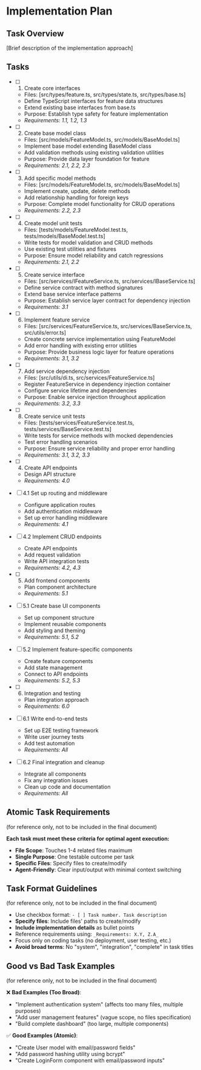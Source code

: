 # Implementation Plan

## Task Overview

[Brief description of the implementation approach]

## Tasks

- [ ] 1. Create core interfaces

  - Files: [src/types/feature.ts, src/types/state.ts, src/types/base.ts]
  - Define TypeScript interfaces for feature data structures
  - Extend existing base interfaces from base.ts
  - Purpose: Establish type safety for feature implementation
  - _Requirements: 1.1, 1.2, 1.3_

- [ ] 2. Create base model class

  - Files: [src/models/FeatureModel.ts, src/models/BaseModel.ts]
  - Implement base model extending BaseModel class
  - Add validation methods using existing validation utilities
  - Purpose: Provide data layer foundation for feature
  - _Requirements: 2.1, 2.2, 2.3_

- [ ] 3. Add specific model methods

  - Files: [src/models/FeatureModel.ts, src/models/BaseModel.ts]
  - Implement create, update, delete methods
  - Add relationship handling for foreign keys
  - Purpose: Complete model functionality for CRUD operations
  - _Requirements: 2.2, 2.3_

- [ ] 4. Create model unit tests

  - Files: [tests/models/FeatureModel.test.ts, tests/models/BaseModel.test.ts]
  - Write tests for model validation and CRUD methods
  - Use existing test utilities and fixtures
  - Purpose: Ensure model reliability and catch regressions
  - _Requirements: 2.1, 2.2_

- [ ] 5. Create service interface

  - Files: [src/services/IFeatureService.ts, src/services/IBaseService.ts]
  - Define service contract with method signatures
  - Extend base service interface patterns
  - Purpose: Establish service layer contract for dependency injection
  - _Requirements: 3.1_

- [ ] 6. Implement feature service

  - Files: [src/services/FeatureService.ts, src/services/BaseService.ts, src/utils/error.ts]
  - Create concrete service implementation using FeatureModel
  - Add error handling with existing error utilities
  - Purpose: Provide business logic layer for feature operations
  - _Requirements: 3.1, 3.2_

- [ ] 7. Add service dependency injection

  - Files: [src/utils/di.ts, src/services/FeatureService.ts]
  - Register FeatureService in dependency injection container
  - Configure service lifetime and dependencies
  - Purpose: Enable service injection throughout application
  - _Requirements: 3.2, 3.3_

- [ ] 8. Create service unit tests

  - Files: [tests/services/FeatureService.test.ts, tests/services/BaseService.test.ts]
  - Write tests for service methods with mocked dependencies
  - Test error handling scenarios
  - Purpose: Ensure service reliability and proper error handling
  - _Requirements: 3.1, 3.2, 3.3_

- [ ] 4. Create API endpoints

  - Design API structure
  - _Requirements: 4.0_

- [ ] 4.1 Set up routing and middleware

  - Configure application routes
  - Add authentication middleware
  - Set up error handling middleware
  - _Requirements: 4.1_

- [ ] 4.2 Implement CRUD endpoints

  - Create API endpoints
  - Add request validation
  - Write API integration tests
  - _Requirements: 4.2, 4.3_

- [ ] 5. Add frontend components

  - Plan component architecture
  - _Requirements: 5.1_

- [ ] 5.1 Create base UI components

  - Set up component structure
  - Implement reusable components
  - Add styling and theming
  - _Requirements: 5.1, 5.2_

- [ ] 5.2 Implement feature-specific components

  - Create feature components
  - Add state management
  - Connect to API endpoints
  - _Requirements: 5.2, 5.3_

- [ ] 6. Integration and testing

  - Plan integration approach
  - _Requirements: 6.0_

- [ ] 6.1 Write end-to-end tests

  - Set up E2E testing framework
  - Write user journey tests
  - Add test automation
  - _Requirements: All_

- [ ] 6.2 Final integration and cleanup

  - Integrate all components
  - Fix any integration issues
  - Clean up code and documentation
  - _Requirements: All_

## Atomic Task Requirements

(for reference only, not to be included in the final document)

**Each task must meet these criteria for optimal agent execution:**

- **File Scope**: Touches 1-4 related files maximum
- **Single Purpose**: One testable outcome per task
- **Specific Files**: Specify files to create/modify
- **Agent-Friendly**: Clear input/output with minimal context switching

## Task Format Guidelines

(for reference only, not to be included in the final document)

- Use checkbox format: `- [ ] Task number. Task description`
- **Specify files**: Include files' paths to create/modify
- **Include implementation details** as bullet points
- Reference requirements using: `_Requirements: X.Y, Z.A_`
- Focus only on coding tasks (no deployment, user testing, etc.)
- **Avoid broad terms**: No "system", "integration", "complete" in task titles

## Good vs Bad Task Examples

(for reference only, not to be included in the final document)

❌ **Bad Examples (Too Broad)**:

- "Implement authentication system" (affects too many files, multiple purposes)
- "Add user management features" (vague scope, no files specification)
- "Build complete dashboard" (too large, multiple components)

✅ **Good Examples (Atomic)**:

- "Create User model with email/password fields"
- "Add password hashing utility using bcrypt"
- "Create LoginForm component with email/password inputs"
